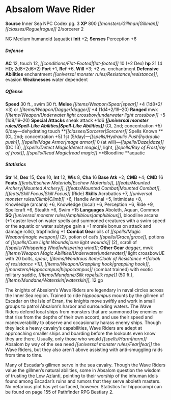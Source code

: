 ﻿---
cssclass: [monsters]
title1: Absalom Wave Rider
title2: Absalom Wave Rider
CR: 3
sources:
- name: Inner Sea NPC Codex
  page: 3
  link: http://paizo.com/products/btpy92lj?Pathfinder-Campaign-Setting-Inner-Sea-NPC-Codex
XP: 800
race: Gillman
classes:
- rogue 2
- sorcerer 2
alignment: NG
size: Medium
type: humanoid
subtypes:
- aquatic
initiative:
  bonus: 2
AC:
  AC: 12
  touch: 12
  flat_footed: 10
  components:
    dex: 2
HP:
  HP: 21
  long: 2d8+2d6+2
  HD: 4
saves:
  fort: 1
  ref: 6
  will: 3
  other: +2 vs. enchantment
defensive_abilities:
- enchantment resistance
- evasion
weaknesses:
- water dependent
speeds:
  base: 30
  swim: 30
attacks:
  melee:
  - - text: spear +4 (1d8+2/×3)
      entries:
      - - damage: 1d8+2
          crit_multiplier: 3
      attack: spear
      bonus:
      - 4
  - - text: dagger +4 (1d4+2/19-20)
      entries:
      - - damage: 1d4+2
          crit_range: 19-20
      attack: dagger
      bonus:
      - 4
  ranged:
  - - text: mwk underwater light crossbow +5 (1d8/19-20)
      entries:
      - - damage: 1d8
          crit_range: 19-20
      attack: mwk underwater light crossbow
      bonus:
      - 5
  special:
  - sneak attack +1d6
spell_like_abilities:
  entries:
  - name: dehydrating touch
    source: default
    freq: 6/day
  sources:
  - name: default
    CL: 2
    concentration: 5
spells:
  entries:
  - superscripts:
    - APG
    name: hydraulic push
    source: Sorcerer
    level: 1
  - name: mage armor
    source: Sorcerer
    level: 1
  - name: daze
    source: Sorcerer
    level: 0
    DC: 13
  - name: detect magic
    source: Sorcerer
    level: 0
  - name: light
    source: Sorcerer
    level: 0
  - name: ray of frost
    source: Sorcerer
    level: 0
  - name: read magic
    source: Sorcerer
    level: 0
  sources:
  - name: Sorcerer
    type: known
    CL: 2
    concentration: 5
    slots:
      1: 5
      0: at-will
    bloodline: aquatic
ability_scores:
  STR: 14
  DEX: 15
  CON: 10
  INT: 12
  WIS: 8
  CHA: 16
BAB: 2
CMB: 4
CMD: 16
feats:
- name: Eschew Materials
- name: Mounted Archery
- name: Mounted Combat
- name: Skill Focus (Ride)
skills:
  Acrobatics: 7
  Climb: 6
  Handle Animal: 5
  Intimidate: 8
  Knowledge (arcana): 6
  Knowledge (local): 6
  Perception: 6
  Ride: 9
  Spellcraft: 6
  Stealth: 6
  Swim: 15
languages:
- Aboleth
- Aquan
- Common
special_qualities:
- amphibious
- bloodline arcana (+1 caster level on water spells and summoned creatures with a
  swim speed or the aquatic or water subtype gain a +1 morale bonus on attack and
  damage rolls)
- trapfinding +1
gear:
  combat:
  - oils of magic weapon (2)
  - potion of cat's grace
  - potions of cure light wounds (2)
  - scroll of whispering wind
  other:
  - dagger
  - mwk underwater light crossbowUE with 20 bolts
  - spear
  - cloak of resistance +1
  - grappling hook
  - hippocampus (combat trained) with exotic military saddle
  - silk rope (50 ft.)
  - waterskin
  - 12 gp
desc_long: |-
  The knights of Absalom's Wave Riders are legendary in naval circles across the Inner Sea region. Trained to ride hippocampus mounts by the gillmen of Escadar on the Isle of Erran, the knights move swiftly and work in small groups to patrol Absalom's harbor and surrounding waters. The Wave Riders defend local ships from monsters that are summoned by enemies or that rise from the depths of their own accord, and use their speed and maneuverability to observe and occasionally harass enemy ships. Though they lack a heavy cavalry's capabilities, Wave Riders are adept at approaching smaller ships and boarding before the lookouts even know they are there. Usually, only those who would harm Absalom by way of the sea need fear the Wave Riders, but they also aren't above assisting with anti-smuggling raids from time to time.

  Many of Escadar's gillmen serve in the sea cavalry. Though the Wave Riders value the gillmen's natural abilities, some in Absalom question the wisdom of trusting the Low Azlanti, pointing to their worship of the inhuman idols found among Escadar's ruins and rumors that they serve aboleth masters. No nefarious plot has yet surfaced, however. Statistics for hippocampi can be found on page 155 of Pathfinder RPG Bestiary 2.

---

# Absalom Wave Rider

**Source** Inner Sea NPC Codex pg. 3
**XP** 800
_[[monsters/Gillman|Gillman]]_ _[[classes/Rogue|rogue]]_ 2/sorcerer 2

NG Medium humanoid (aquatic)
**Init** +2; **Senses** Perception +6

##### Defense

**AC** 12, touch 12, _[[conditions/Flat-Footed|flat-footed]]_ 10 (+2 Dex)
**hp** 21 (4 HD; 2d8+2d6+2)
**Fort** +1, **Ref** +6, **Will** +3; +2 vs. enchantment
**Defensive Abilities** enchantment _[[universal monster rules/Resistance|resistance]]_, evasion
**Weaknesses** water dependent

##### Offense
**Speed** 30 ft., swim 30 ft.
**Melee** _[[items/Weapon/Spear|spear]]_ +4 (1d8+2/×3) or _[[items/Weapon/Dagger|dagger]]_ +4 (1d4+2/19–20)
**Ranged** mwk _[[items/Weapon/Underwater light crossbow|underwater light crossbow]]_ +5 (1d8/19–20)
**Special Attacks** sneak attack +1d6
**_[[universal monster rules/Spell-Like Abilities|Spell-Like Abilities]]_** (CL 2nd; concentration +5)
6/day—dehydrating touch
**_[[classes/Sorcerer|Sorcerer]]_ Spells Known **(CL 2nd; concentration +5)
1st (5/day)—_[[spells/Hydraulic Push|hydraulic push]]_, _[[spells/Mage Armor|mage armor]]_
0 (at will)—_[[spells/Daze|daze]]_ (DC 13), _[[spells/Detect Magic|detect magic]]_, light, _[[spells/Ray of Frost|ray of frost]]_, _[[spells/Read Magic|read magic]]_
**Bloodline **aquatic

##### Statistics
**Str** 14, **Dex** 15, **Con** 10, **Int** 12, **Wis** 8, **Cha** 16
**Base Atk** +2; **CMB** +4; **CMD** 16
**Feats** _[[feats/Eschew Materials|Eschew Materials]]_, _[[feats/Mounted Archery|Mounted Archery]]_, _[[feats/Mounted Combat|Mounted Combat]]_, _[[feats/Skill Focus|Skill Focus]]_ (Ride)
**Skills** Acrobatics +7, _[[universal monster rules/Climb|Climb]]_ +6, Handle Animal +5, Intimidate +8, Knowledge (arcana) +6, Knowledge (local) +6, Perception +6, Ride +9, Spellcraft +6, Stealth +6, Swim +15
**Languages** Aboleth, Aquan, Common
**SQ** _[[universal monster rules/Amphibious|amphibious]]_, bloodline arcana (+1 caster level on water spells and summoned creatures with a swim speed or the aquatic or water subtype gain a +1 morale bonus on attack and damage rolls), trapfinding +1
**Combat Gear** oils of _[[spells/Magic Weapon|magic weapon]]_ (2), potion of cat’s _[[spells/Grace|grace]]_, potions of _[[spells/Cure Light Wounds|cure light wounds]]_ (2), scroll of _[[spells/Whispering Wind|whispering wind]]_; **Other Gear** _dagger_, mwk _[[items/Weapon Magic Abilities/Underwater|underwater]]_ light crossbowUE with 20 bolts, _spear_, _[[items/Wondrous Item/Cloak of _Resistance_ +1|cloak of _resistance_ +1]]_, _[[items/Weapon/Grappling hook|grappling hook]]_, _[[monsters/Hippocampus|hippocampus]]_ (combat trained) with exotic military saddle, _[[items/Mundane/Silk rope|silk rope]]_ (50 ft.), _[[items/Mundane/Waterskin|waterskin]]_, 12 gp

The knights of Absalom’s Wave Riders are legendary in naval circles across the Inner Sea region. Trained to ride _hippocampus_ mounts by the gillmen of Escadar on the Isle of Erran, the knights move swiftly and work in small groups to patrol Absalom’s harbor and surrounding waters. The Wave Riders defend local ships from monsters that are summoned by enemies or that rise from the depths of their own accord, and use their speed and maneuverability to observe and occasionally harass enemy ships. Though they lack a heavy cavalry’s capabilities, Wave Riders are adept at approaching smaller ships and boarding before the lookouts even know they are there. Usually, only those who would _[[spells/Harm|harm]]_ Absalom by way of the sea need _[[universal monster rules/Fear|fear]]_ the Wave Riders, but they also aren’t above assisting with anti-smuggling raids from time to time.

Many of Escadar’s gillmen serve in the sea cavalry. Though the Wave Riders value the gillmen’s natural abilities, some in Absalom question the wisdom of trusting the Low Azlanti, pointing to their worship of the inhuman idols found among Escadar’s ruins and rumors that they serve aboleth masters. No nefarious plot has yet surfaced, however. Statistics for hippocampi can be found on page 155 of Pathfinder RPG Bestiary 2.